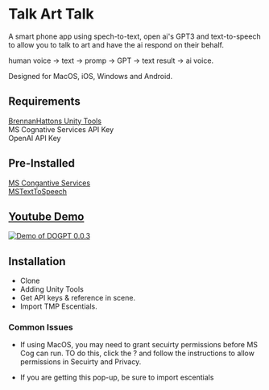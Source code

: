 # Talk Art Talk

A smart phone app using spech-to-text, open ai's GPT3 and text-to-speech to allow you to talk to art and have the ai respond on their behalf.

human voice -> text -> promp -> GPT -> text result -> ai voice.

Designed for MacOS, iOS, Windows and Android.

## Requirements
[BrennanHattons Unity Tools](https://github.com/bh679/Unity-Tools) <br />
MS Cognative Services API Key<br />
OpenAI API Key<br />


## Pre-Installed <br />
[MS Congantive Services](https://github.com/Azure-Samples/cognitive-services-speech-sdk/blob/master/quickstart/csharp/unity/text-to-speech/README.md) <br />
[MSTextToSpeech](https://github.com/ActiveNick/Unity-Text-to-Speech/tree/master/Assets) <br />

## [Youtube Demo](https://youtu.be/1si3kkHxp9U)

[![Demo of DOGPT 0.0.3](https://user-images.githubusercontent.com/2542558/219532489-f9347879-f4d8-43c3-9e49-b316e0352fd1.png)](https://youtu.be/1si3kkHxp9U)


## Installation
 - Clone
 - Adding Unity Tools
 - Get API keys & reference in scene.
 - Import TMP Escentials. 

### Common Issues
 - If using MacOS, you may need to grant secuirty permissions before MS Cog can run.
TO do this, click the ? and follow the instructions to allow permissions in Secuirty and Privacy.

- If you are getting this pop-up, be sure to import escentials
